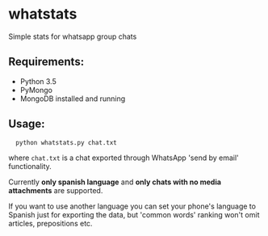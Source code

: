 # whatstats
Simple stats for whatsapp group chats

## Requirements:
- Python 3.5
- PyMongo
- MongoDB installed and running

## Usage:
```
  python whatstats.py chat.txt
```
where `chat.txt` is a chat exported through WhatsApp 'send by email' functionality.

Currently **only spanish language** and **only chats with no media attachments** are supported.

If you want to use another language you can set your phone's language to Spanish just for exporting the data, but 'common words' ranking won't omit articles, prepositions etc.
